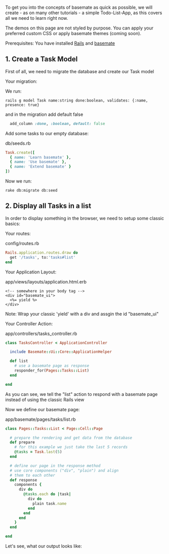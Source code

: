To get you into the concepts of basemate as quick as possible, we will create -
as on many other tutorials - a simple
Todo-List-App, as this covers all we need to learn right now.

The demos on this page are not styled by purpose. You can apply your preferred
custom CSS or apply basemate themes (coming soon).

Prerequisites: You have installed [Rails](https://guides.rubyonrails.org/getting_started.html)
and [basemate](/guides/installation)

## 1. Create a Task Model
First of all, we need to migrate the database and create our Task model

Your migration:

We run:

```shell
rails g model Task name:string done:boolean, validates: {:name, presence: true}
```

and in the migration add default false

```ruby
  add_column :done, :boolean, default: false
```

Add some tasks to our empty database:

db/seeds.rb

```ruby
Task.create([
  { name: 'Learn basemate' },
  { name: 'Use basemate' },
  { name: 'Extend basemate' }
])
```

Now we run:

```shell
rake db:migrate db:seed
```


## 2. Display all Tasks in a list

In order to display something in the browser, we need to setup some classic basics:

Your routes:

config/routes.rb

```ruby
Rails.application.routes.draw do
  get '/tasks', to:'tasks#list'
end
```

Your Application Layout:

app/views/layouts/application.html.erb

```erb
<!-- somewhere in your body tag -->
<div id="basemate_ui">
  <%= yield %>
</div>
```
Note: Wrap your classic 'yield' with a div and assgin the id  "basemate_ui"

Your Controller Action:

app/controllers/tasks_controller.rb

```ruby
class TasksController < ApplicationController

  include Basemate::Ui::Core::ApplicationHelper

  def list
    # use a basemate page as response
    responder_for(Pages::Tasks::List)
  end

end
```
As you can see, we tell the "list" action to respond with a basemate page instead
of using the classic Rails view

Now we define our basemate page:

app/basemate/pages/tasks/list.rb

```ruby
class Pages::Tasks::List < Page::Cell::Page

  # prepare the rendering and get data from the database
  def prepare
    # for this example we just take the last 5 records
    @tasks = Task.last(5)
  end

  # define our page in the response method
  # use core components ("div", "plain") and align
  # them to each other
  def response
    components {
      div do
        @tasks.each do |task|
          div do
            plain task.name
          end
        end
      end
    }
  end

end
```

Let's see, what our output looks like:
